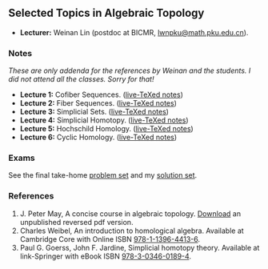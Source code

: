 ## Selected Topics in Algebraic Topology

- **Lecturer:** Weinan Lin (postdoc at BICMR, <lwnpku@math.pku.edu.cn>).

### Notes

_These are only addenda for the references by Weinan and the students. I did not attend all the classes. Sorry for that!_

- **Lecture 1:** Cofiber Sequences. ([live-TeXed notes](././1.pdf))
- **Lecture 2:** Fiber Sequences. ([live-TeXed notes](././2.pdf))
- **Lecture 3:** Simplicial Sets. ([live-TeXed notes](././3.pdf))
- **Lecture 4:** Simplicial Homotopy. ([live-TeXed notes](././4.pdf))
- **Lecture 5:** Hochschild Homology. ([live-TeXed notes](././5.pdf))
- **Lecture 6:** Cyclic Homology. ([live-TeXed notes](././6.pdf))

### Exams

See the final take-home [problem set](././ps.pdf) and my [solution set](././soln.pdf).

### References

1. J. Peter May, A concise course in algebraic topology. [Download](././pm.pdf) an unpublished reversed pdf version.
2. Charles Weibel, An introduction to homological algebra. Available at Cambridge Core with Online ISBN [978-1-1396-4413-6](https://www.cambridge.org/core/books/an-introduction-to-homological-algebra/AAA3F16482097015CD12D4376D505282).
3. Paul G. Goerss, John F. Jardine, Simplicial homotopy theory. Available at link-Springer with eBook ISBN [978-3-0346-0189-4](https://link.springer.com/book/10.1007/978-3-0346-0189-4).
